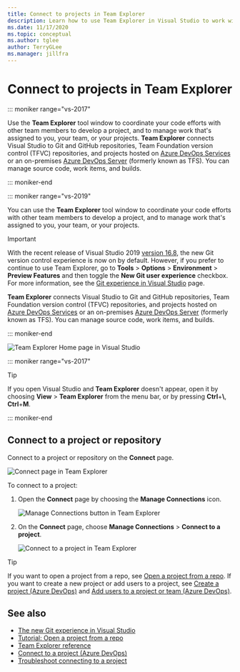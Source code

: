 ```yaml
---
title: Connect to projects in Team Explorer
description: Learn how to use Team Explorer in Visual Studio to work with team members to develop and manage projects.
ms.date: 11/17/2020
ms.topic: conceptual
ms.author: tglee
author: TerryGLee
ms.manager: jillfra
---
```

# Connect to projects in Team Explorer

::: moniker range="vs-2017"

Use the **Team Explorer** tool window to coordinate your code efforts with other team members to develop a project, and to manage work that's assigned to you, your team, or your projects. **Team Explorer** connects Visual Studio to Git and GitHub repositories, Team Foundation version control (TFVC) repositories, and projects hosted on [Azure DevOps Services](/azure/devops/user-guide/what-is-azure-devops-services) or an on-premises [Azure DevOps Server](/azure/devops/index-all) (formerly known as TFS). You can manage source code, work items, and builds.

::: moniker-end

::: moniker range="vs-2019"

You can use the **Team Explorer** tool window to coordinate your code efforts with other team members to develop a project, and to manage work that's assigned to you, your team, or your projects.

> [!IMPORTANT]
> With the recent release of Visual Studio 2019 [version 16.8](/visualstudio/releases/2019/release-notes/), the new Git version control experience is now on by default. However, if you prefer to continue to use Team Explorer, go to **Tools** > **Options** > **Environment** > **Preview Features** and then toggle the **New Git user experience** checkbox. For more information, see the [Git experience in Visual Studio](git-with-visual-studio.md) page.

**Team Explorer** connects Visual Studio to Git and GitHub repositories, Team Foundation version control (TFVC) repositories, and projects hosted on [Azure DevOps Services](/azure/devops/user-guide/what-is-azure-devops-services) or an on-premises [Azure DevOps Server](/azure/devops/index-all) (formerly known as TFS). You can manage source code, work items, and builds.

::: moniker-end

![Team Explorer Home page in Visual Studio](media/team-explorer/team-explorer.png "The Team Explorer - Home page in Visual Studio.")

::: moniker range="vs-2017"

> [!TIP]
> If you open Visual Studio and **Team Explorer** doesn't appear, open it by choosing **View** > **Team Explorer** from the menu bar, or by pressing **Ctrl**+**&#92;**, **Ctrl**+**M**.

::: moniker-end

## Connect to a project or repository

Connect to a project or repository on the **Connect** page.

![Connect page in Team Explorer](media/team-explorer/connect.png "The Team Explorer - Connect page in Visual Studio")

To connect to a project:

1. Open the **Connect** page by choosing the **Manage Connections** icon.

   ![Manage Connections button in Team Explorer](media/team-explorer/manage-connections.png "The Team Explorer - Manage Connections button in Visual Studio.")

1. On the **Connect** page, choose **Manage Connections** > **Connect to a project**.

   ![Connect to a project in Team Explorer](media/team-explorer/connect-project.png "The Team Explorer - Connect to a Project option in Visual Studio.")

> [!TIP]
> If you want to open a project from a repo, see [Open a project from a repo](../get-started/tutorial-open-project-from-repo.md). If you want to create a new project or add users to a project, see [Create a project (Azure DevOps)](/azure/devops/organizations/projects/create-project) and [Add users to a project or team (Azure DevOps)](/azure/devops/organizations/security/add-users-team-project).

## See also

- [The new Git experience in Visual Studio](git-with-visual-studio.md)
- [Tutorial: Open a project from a repo](../get-started/tutorial-open-project-from-repo.md)
- [Team Explorer reference](reference/team-explorer-reference.md)
- [Connect to a project (Azure DevOps)](/azure/devops/organizations/projects/connect-to-projects)
- [Troubleshoot connecting to a project](/azure/devops/user-guide/troubleshoot-connection?view=azure-devops&preserve-view=true)

